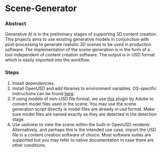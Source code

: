 # Scene-Generator
### Abstract
Generative AI is in the preliminary stages of supporting 3D content creation. This projects aims to use existing generative models in conjunction with post-processing to generate realistic 3D scenes to be used in production software. The implementation of the scene generation is in the form of a tool independent of content creation software. The output is in USD format which is easily imported into the workflow.
### Steps
1. Install dependencies.
2. Install OpenUSD and add libraries to environment variables. OS-specific instructions can be found [here](https://github.com/PixarAnimationStudios/OpenUSD).
3. If using models of non-USD file format, we use [this](https://github.com/adobe/USD-Fileformat-plugins) plugin by Adobe to convert model files used in the scene. You may use the scene generation script directly is model files are already in usd format. Make sure model files are named exactly as they are detected in the detection stage.
4. Use usdview to view the scene within the built-in OpenUSD renderer. Alternatively, and perhaps this is the intended use case, import the USD file in a content creation software of choice. Most software suites are supported but you may refer to native documentation in case there are other conditions.
